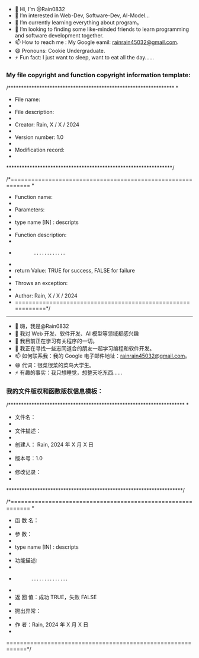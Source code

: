 - 👋 Hi, I’m @Rain0832
- 👀 I’m interested in Web-Dev, Software-Dev, AI-Model...
- 🌱 I’m currently learning everything about program。
- 💞️ I’m looking to finding some like-minded friends to learn programming and software development together.
- 📫 How to reach me : My Google eamil: rainrain45032@gmail.com.
- 😄 Pronouns: Cookie Undergraduate.
- ⚡ Fun fact: I just want to sleep, want to eat all the day......

### My file copyright and function copyright information template:
/****************************************************************
*
* File name:
*
* File description:
*
* Creator: Rain, X / X / 2024 
*
* Version number: 1.0
*
* Modification record:
*
****************************************************************/

/*============================================================
*
* Function name:
*
* Parameters:
*
* type name [IN] : descripts
*
* Function description:
*
*            ............
*
* return Value: TRUE for success, FALSE for failure
*
* Throws an exception:
*
* Author: Rain, X / X / 2024
* ============================================================*/



---




- 👋 嗨，我是@Rain0832
- 👀 我对 Web 开发、软件开发、AI 模型等领域都感兴趣
- 🌱 我目前正在学习有关程序的一切。
- 💞️ 我正在寻找一些志同道合的朋友一起学习编程和软件开发。
- 📫 如何联系我：我的 Google 电子邮件地址：rainrain45032@gmail.com。
- 😄 代词：很菜很菜的菜鸟大学生。
- ⚡ 有趣的事实：我只想睡觉，想整天吃东西......

### 我的文件版权和函数版权信息模板：
/******************************************************************** 
* 
* 文件名： 
* 
* 文件描述：
* 
* 创建人： Rain, 2024 年 X 月 X 日
* 
* 版本号：1.0 
* 
* 修改记录：
* 
********************************************************************/ 

/*============================================================ 
* 
* 函 数 名：
* 
* 参 数：
* 
* type name [IN] : descripts 
* 
* 功能描述: 
* 
*           .............. 
* 
* 返 回 值：成功 TRUE，失败 FALSE 
* 
* 抛出异常：
* 
* 作 者：Rain, 2024 年 X 月 X 日 
* 
============================================================*/ 
